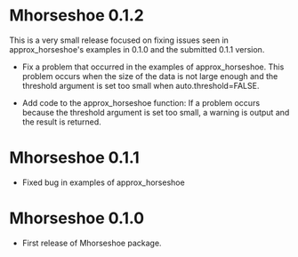 # Mhorseshoe 0.1.2

This is a very small release focused on fixing issues seen in 
approx_horseshoe's examples in 0.1.0 and the submitted 0.1.1 version.

* Fix a problem that occurred in the examples of approx_horseshoe. This 
problem occurs when the size of the data is not large enough and the threshold 
argument is set too small when auto.threshold=FALSE.

* Add code to the approx_horseshoe function: If a problem occurs because the 
threshold argument is set too small, a warning is output and the result is 
returned.

# Mhorseshoe 0.1.1

* Fixed bug in examples of approx_horseshoe

# Mhorseshoe 0.1.0

* First release of Mhorseshoe package.
